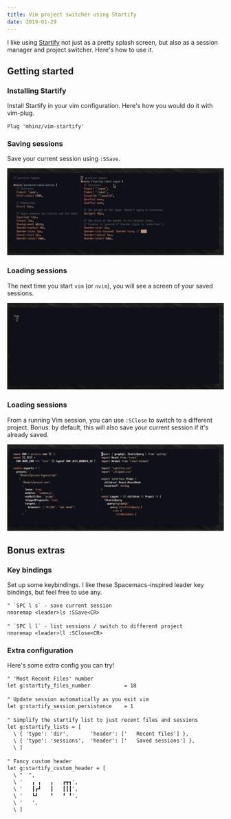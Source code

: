 ```yaml
---
title: Vim project switcher using Startify
date: 2019-01-29
---
```


I like using [Startify] not just as a pretty splash screen, but also as a session manager and project switcher. Here's how to use it.

[Startify]: https://github.com/mhinz/vim-startify

## Getting started

### Installing Startify

<!-- {.-literate-style} -->

Install Startify in your vim configuration. Here's how you would do it with vim-plug.

```vim
Plug 'mhinz/vim-startify'
```

### Saving sessions

<!-- {.-literate-style} -->

Save your current session using `:SSave`.

![](project-switcher-using-startify/startify-ssave.gif)

### Loading sessions

<!-- {.-literate-style} -->

The next time you start `vim` (or `nvim`), you will see a screen of your saved sessions.

![](project-switcher-using-startify/startify-start.gif)

### Loading sessions

<!-- {.-literate-style} -->

From a running Vim session, you can use `:SClose` to switch to a different project. Bonus: by default, this will also save your current session if it's already saved.

![](project-switcher-using-startify/startify-sclose-2.gif)

## Bonus extras

### Key bindings

<!-- {.-literate-style} -->

Set up some keybindings. I like these Spacemacs-inspired leader key bindings, but feel free to use any.

```vim
" `SPC l s` - save current session
nnoremap <leader>ls :SSave<CR>

" `SPC l l` - list sessions / switch to different project
nnoremap <leader>ll :SClose<CR>
```

### Extra configuration

<!-- {.-literate-style} -->

Here's some extra config you can try!

```vim
" 'Most Recent Files' number
let g:startify_files_number           = 18

" Update session automatically as you exit vim
let g:startify_session_persistence    = 1

" Simplify the startify list to just recent files and sessions
let g:startify_lists = [
  \ { 'type': 'dir',       'header': ['   Recent files'] },
  \ { 'type': 'sessions',  'header': ['   Saved sessions'] },
  \ ]

" Fancy custom header
let g:startify_custom_header = [
  \ "  ",
  \ '   ╻ ╻   ╻   ┏┳┓',
  \ '   ┃┏┛   ┃   ┃┃┃',
  \ '   ┗┛    ╹   ╹ ╹',
  \ '   ',
  \ ]
```
